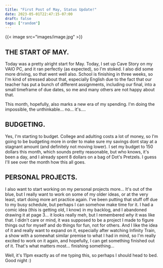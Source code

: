 ```yaml
---
title: "First Post of May, Status Update!"
date: 2023-05-01T22:47:15-07:00
draft: false
tags: ["random"]
---
```


{{< image src="images/image.jpg" >}}

## THE START OF MAY.

Today was a pretty alright start for May. Today, I set up Cave Story on my VAIO PC, and it ran perfectly (as expected), so I'm stoked. I also did some more driving, so that went well also. School is finishing in three weeks, so I'm kind of stressed about that, especially English due to the fact that our teacher has put a bunch of different assignments, including our final, into a small timeframe of due dates, so me and many others are not happy about that.        

This month, hopefully, also marks a new era of my spending. I'm doing the impossible, the unthinkable... no... it's....

## BUDGETING.

Yes, I'm starting to budget. College and adulting costs a lot of money, so I'm going to be budgeting more in order to make sure my savings dont stay at a stagnant amount (and definitely not moving lower). I set my budget to 150 dollars this month, which sounds pretty reasonable, but who knows, it's been a day, and I already spent 8 dollars on a bag of Dot's Pretzels. I guess I'll see over the month how this all goes.

## PERSONAL PROJECTS.

I also want to start working on my personal projects more... It's out of the blue, but I really want to work on some of my older ideas, or at the very least, start doing more art practice again. I've been putting that stuff off due to my busy schedule, but perhaps I can somehow make time for it. I had a comic idea (this is getting old, I know) in my backlog, and I abandoned drawing it at page 3... it looks really meh, but I remembered *why* it was like that. I didn't care or mind, it was supposed to be a project I made to figure things out for myself and do things for fun, not for others. And I like the idea of it and really want to expand on it, especially after watching Infinity Train, a show with a somewhat similar premise to what I had in mind, so I'm really excited to work on it again, and hopefully, I can get something finished out of it. That's what matters most... finishing something...

Well, it's 11pm exactly as of me typing this, so perhaps I should head to bed. Good night :)